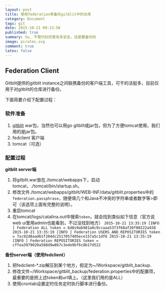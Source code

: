 ```yaml
---
layout: post
title: 使用federation来备份gitblit中的仓库
category: Document
tags: git
date: 2015-10-21 09:13:58
published: true
summary: So, 不管代码托管有多安全，还是要备份的
image: pirates.svg
comment: true
latex: false
---
```


## Federation Client

Gitblit提供的gitblit instance之间联携备份的客户端工具，可干的活挺多，目前仅用于对gitblit的仓库进行备份。

下面简要介绍下配置过程：

### 软件准备

1. [gitblit](http://gitblit.com) war包，当然也可以用go gitblit或jar包，但为了方便tomcat使用，我们用的是jar包。
2. fedclient 客户端
3. tomcat（可选）

### 配置过程

__gitblit server端__

1. 将gitblit.war放在./tomcat/webapps下，启动tomcat，./tomcat/bin/startup.sh。
2. 修改文件./tomcat/webapps/gitblit/WEB-INF/data/gitblit.properties中的`federation.passphrase`，随便填几个和Java不冲突的字符串或者数字等>即可（该选项上面有完整的说明）。
3. 重启tomcat
4. 在tomcat/logs/catalina.out中搜索`token`，就会找到类似如下信息（官方说web ui里用admin也能看到，不过没找到地方）
        ```
        2015-10-21 13:35:19 [INFO ] Federation ALL token = 6d8s9ab981a0c9ccaaa5373f68af20f00222a938
        2015-10-21 13:35:19 [INFO ] Federation USERS_AND_REPOSITORIES token = 7xc92d8aad61f204dc2517057405ece157a5c1df6
        2015-10-21 13:35:19 [INFO ] Federation REPOSITORIES token = cffea3979020a588d9w0b7c3ede9bf6c8b17d522
        ```

__备份server端（使用fedclient）__

1. 把fedclient-*.zip解压到某个地方，假定为~/Workspace/gitblit_backup.
2. 修改文件~/Workspace/gitblit_backup/federation.properties中的配置项，最重要的是把上述token和url填上。（这里我们用的是ALL）
3. 使用crontab设置定时任务定时执行脚本进行备份。

